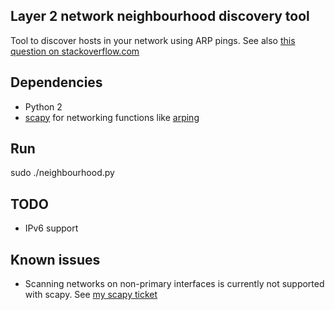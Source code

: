 ## Layer 2 network neighbourhood discovery tool ##

Tool to discover hosts in your network using ARP pings.
See also [this question on stackoverflow.com][3]

## Dependencies ##

* Python 2
* [scapy][1] for networking functions like [arping][2]

## Run ##

sudo ./neighbourhood.py

## TODO ##

* IPv6 support

## Known issues ##

* Scanning networks on non-primary interfaces is currently not supported with scapy. See [my scapy ticket][4]


[1]: http://www.secdev.org/projects/scapy/
[2]: http://en.wikipedia.org/wiki/Arping
[3]: http://stackoverflow.com/questions/207234/list-of-ip-addresses-hostnames-from-local-network-in-python/
[4]: https://bitbucket.org/secdev/scapy/issues/537/srp-doesnt-honor-interface-parameter-iface

